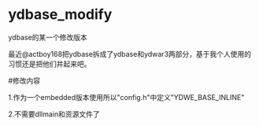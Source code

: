# ydbase_modify
ydbase的某一个修改版本

最近@actboy168把ydbase拆成了ydbase和ydwar3两部分，基于我个人使用的习惯还是把他们并起来吧。

#修改内容

1.作为一个embedded版本使用所以"config.h"中定义"YDWE_BASE_INLINE"

2.不需要dllmain和资源文件了
